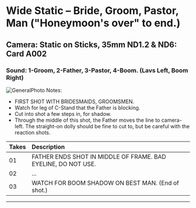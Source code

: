 # Wide Static – Bride, Groom, Pastor, Man ("Honeymoon's over" to end.)

## Camera: Static on Sticks, 35mm ND1.2 & ND6: Card A002

### Sound: 1-Groom, 2-Father, 3-Pastor, 4-Boom. (Lavs Left, Boom Right)

![GeneralPhoto][]
Notes:
- FIRST SHOT WITH BRIDESMAIDS, GROOMSMEN.
- Watch for leg of C-Stand that the Father is blocking. 
- Cut into shot a few steps in, for shadow.
- Through the middle of this shot, the Father moves the line to camera-left. The straight-on dolly should be fine to cut to, but be careful with the reaction shots.

| Takes | Description |
|:---|:----|
| 01 | FATHER ENDS SHOT IN MIDDLE OF FRAME. BAD EYELINE, DO NOT USE. |
| 02 | ... |
| 03 | WATCH FOR BOOM SHADOW ON BEST MAN. (End of shot.) |

----


[GeneralPhoto]:  https://github.com/jingleheimer/CelebrateForever/images/2H.JPG